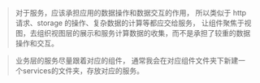 
>对于服务，应该承担应用的数据操作和数据交互的作用，
>所以类似于 http 请求、storage 的操作、复杂数据的计算等都应交给服务，
>让组件聚焦于视图，去组织视图层的展示和服务计算数据的收集，而不是承担了较重的数据操作和交互。

>业务层的服务尽量跟着对应的组件，
>通常我会在对应组件文件夹下新建一个services的文件夹，存放对应的服务。